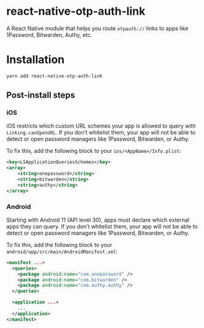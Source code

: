# react-native-otp-auth-link

A React Native module that helps you route `otpauth://` links to apps like
1Password, Bitwarden, Authy, etc.

# Installation

```bash
yarn add react-native-otp-auth-link
```

## Post-install steps

### iOS

iOS restricts which custom URL schemes your app is allowed to query with `Linking.canOpenURL`.
If you don’t whitelist them, your app will not be able to detect or open password managers like 1Password, Bitwarden, or Authy.

To fix this, add the following block to your `ios/<AppName>/Info.plist`:

```xml
<key>LSApplicationQueriesSchemes</key>
<array>
    <string>onepassword</string>
    <string>bitwarden</string>
    <string>authy</string>
</array>
```

### Android

Starting with Android 11 (API level 30), apps must declare which external apps
they can query.
If you don’t whitelist them, your app will not be able to detect or open password managers like 1Password, Bitwarden, or Authy.

To fix this, add the following block to your `android/app/src/main/AndroidManifest.xml`:

```xml
<manifest ...>
  <queries>
    <package android:name="com.onepassword" />
    <package android:name="com.bitwarden" />
    <package android:name="com.authy.authy" />
  </queries>

  <application ...>
    ...
  </application>
</manifest>
```
